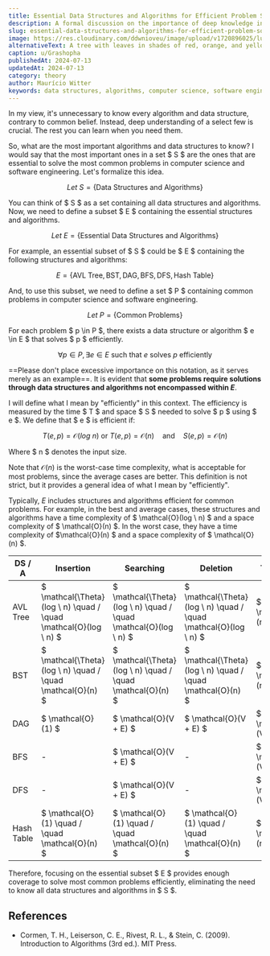 ```yaml
---
title: Essential Data Structures and Algorithms for Efficient Problem Solving
description: A formal discussion on the importance of deep knowledge in select data structures and algorithms.
slug: essential-data-structures-and-algorithms-for-efficient-problem-solving
image: https://res.cloudinary.com/ddwnioveu/image/upload/v1720896025/lupj3nt5rxkjhrfvwxnq.jpg
alternativeText: A tree with leaves in shades of red, orange, and yellow in full bloom.
caption: u/Grashopha
publishedAt: 2024-07-13
updatedAt: 2024-07-13
category: theory
author: Maurício Witter
keywords: data structures, algorithms, computer science, software engineering, AVL tree, BST, DAG, BFS, DFS, hash table, efficient problem solving
---
```


In my view, it's unnecessary to know every algorithm and data structure, contrary to common belief. Instead, deep understanding of a select few is crucial. The rest you can learn when you need them.

So, what are the most important algorithms and data structures to know? I would say that the most important ones in a set $ S $ are the ones that are essential to solve the most common problems in computer science and software engineering. Let's formalize this idea.

$$
Let \ S = \{ \text{Data Structures and Algorithms} \} 
$$

You can think of $ S $ as a set containing all data structures and algorithms. Now, we need to define a subset $ E $ containing the essential structures and algorithms.

$$
Let \ E = \{ \text{Essential Data Structures and Algorithms} \} 
$$

For example, an essential subset of $ S $ could be $ E $ containing the following structures and algorithms:

$$
E = \{ \text{AVL Tree}, \text{BST}, \text{DAG}, \text{BFS}, \text{DFS}, \text{Hash Table} \} 
$$

And, to use this subset, we need to define a set $ P $ containing common problems in computer science and software engineering.

$$
Let \ P = \{ \text{Common Problems} \} 
$$

For each problem $ p \in P $, there exists a data structure or algorithm $ e \in E $ that solves $ p $ efficiently.

$$
\forall p \in P, \exists e \in E \text{ such that } e \text{ solves } p \text{ efficiently}
$$

==Please don't place excessive importance on this notation, as it serves merely as an example==. It is evident that **some problems require solutions through data structures and algorithms not encompassed within $E$**.

I will define what I mean by "efficiently" in this context. The efficiency is measured by the time $ T $ and space $ S $ needed to solve $ p $ using $ e $. We define that $ e $ is efficient if:

$$
T(e, p) = \mathcal{O}(log \ n) \text{ or } T(e, p) = \mathcal{O}(n) \quad \text{and} \quad S(e, p) = \mathcal{O}(n)
$$

Where $ n $ denotes the input size.

Note that $\mathcal{O}(n)$ is the worst-case time complexity, what is acceptable for most problems, since the average cases are better. This definition is not strict, but it provides a general idea of what I mean by "efficiently".

Typically, $E$ includes structures and algorithms efficient for common problems. For example, in the best and average cases, these structures and algorithms have a time complexity of $ \mathcal{O}(log \ n) $ and a space complexity of $ \mathcal{O}(n) $. In the worst case, they have a time complexity of $\mathcal{O}(n) $ and a space complexity of $ \mathcal{O}(n) $.

| DS / A     | Insertion                                                    | Searching                                                    | Deletion                                                     | Traversal            |
| ---------- | ------------------------------------------------------------ | ------------------------------------------------------------ | ------------------------------------------------------------ | -------------------- |
| AVL Tree   | $ \mathcal{\Theta}(log \ n) \quad / \quad \mathcal{O}(log \ n) $ | $ \mathcal{\Theta}(log \ n) \quad / \quad \mathcal{O}(log \ n) $ | $ \mathcal{\Theta}(log \ n) \quad / \quad \mathcal{O}(log \ n) $ | $ \mathcal{O}(n) $     |
| BST        | $ \mathcal{\Theta}(log \ n) \quad / \quad \mathcal{O}(n) $      | $ \mathcal{\Theta}(log \ n) \quad / \quad \mathcal{O}(n) $      | $ \mathcal{\Theta}(log \ n) \quad / \quad \mathcal{O}(n) $      | $ \mathcal{O}(n) $     |
| DAG        | $ \mathcal{O}(1) $                                             | $ \mathcal{O}(V + E) $                                         | $ \mathcal{O}(V + E) $                                         | $ \mathcal{O}(V + E) $ |
| BFS        | -                                                            | $ \mathcal{O}(V + E) $                                         | -                                                            | $ \mathcal{O}(V + E) $ |
| DFS        | -                                                            | $ \mathcal{O}(V + E) $                                         | -                                                            | $ \mathcal{O}(V + E) $ |
| Hash Table | $ \mathcal{O}(1) \quad / \quad \mathcal{O}(n) $                | $ \mathcal{O}(1) \quad / \quad \mathcal{O}(n) $                | $ \mathcal{O}(1) \quad / \quad \mathcal{O}(n) $                | $ \mathcal{O}(n) $     |

Therefore, focusing on the essential subset $ E $ provides enough coverage to solve most common problems efficiently, eliminating the need to know all data structures and algorithms in $ S $.

## References

- Cormen, T. H., Leiserson, C. E., Rivest, R. L., & Stein, C. (2009). Introduction to Algorithms (3rd ed.). MIT Press.